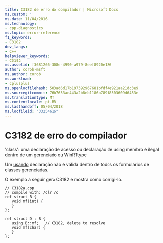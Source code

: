 ```yaml
---
title: C3182 de erro do compilador | Microsoft Docs
ms.custom: ''
ms.date: 11/04/2016
ms.technology:
- cpp-diagnostics
ms.topic: error-reference
f1_keywords:
- C3182
dev_langs:
- C++
helpviewer_keywords:
- C3182
ms.assetid: f3681266-308e-4990-a979-8eef8920e186
author: corob-msft
ms.author: corob
ms.workload:
- cplusplus
ms.openlocfilehash: 503ad6d17b197392967681bfdf4e921aa21dc3e9
ms.sourcegitcommit: 76b7653ae443a2b8eb1186b789f8503609d6453e
ms.translationtype: MT
ms.contentlocale: pt-BR
ms.lasthandoff: 05/04/2018
ms.locfileid: "33254616"
---
```

# <a name="compiler-error-c3182"></a>C3182 de erro do compilador
'class': uma declaração de acesso ou declaração de using membro é ilegal dentro de um gerenciado ou WinRTtype  
  
 Um [usando](../../cpp/using-declaration.md) declaração não é válida dentro de todos os formulários de classes gerenciadas.  
  
 O exemplo a seguir gera C3182 e mostra como corrigi-lo.  
  
```  
// C3182a.cpp  
// compile with: /clr /c  
ref struct B {  
   void mf(int) {  
   }  
};  
  
ref struct D : B {  
   using B::mf;   // C3182, delete to resolve  
   void mf(char) {  
   }  
};  
```  
